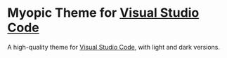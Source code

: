 # Myopic Theme for [Visual Studio Code](https://code.visualstudio.com)

A high-quality theme for [Visual Studio Code](https://code.visualstudio.com), with light and dark versions.
